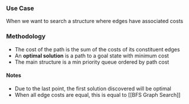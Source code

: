 ### Use Case
When we want to search a structure where edges have associated costs
### Methodology
- The cost of the path is the sum of the costs of its constituent edges
- An **optimal solution** is a path to a goal state with minimum cost
- The main structure is a min priority queue ordered by path cost
#### Notes
- Due to the last point, the first solution discovered will be optimal
- When all edge costs are equal, this is equal to [[BFS Graph Search]]